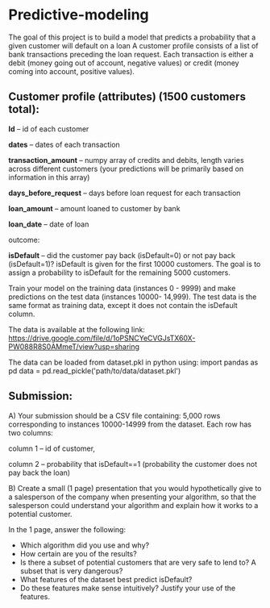 # Predictive-modeling
The goal of this project is to build a model that predicts a probability that a given customer will default on a loan A customer profile consists of a list of bank transactions preceding the loan request. Each transaction is either a debit (money going out of account, negative values) or credit (money coming into account, positive values).

## Customer profile (attributes) (1500 customers total): 
**Id** – id of each customer

**dates** – dates of each transaction

**transaction_amount** – numpy array of credits and debits, length varies across different customers (your predictions will be primarily based on information in this array) 

**days_before_request** – days before loan request for each transaction 

**loan_amount** – amount loaned to customer by bank

**loan_date** – date of loan

outcome:

**isDefault** – did the customer pay back (isDefault=0) or not pay back (isDefault=1)?
isDefault is given for the first 10000 customers. The goal is to assign a probability to isDefault for the remaining 5000 customers. 

Train your model on the training data (instances 0 - 9999) and make predictions on the test data (instances 10000- 14,999). The test data is the same format as training data, except it does not contain the isDefault column.

The data is available at the following link:
https://drive.google.com/file/d/1oPSNCYeCVGJsTX60X-PW088R8S0AMmeT/view?usp=sharing

The data can be loaded from dataset.pkl in python using:
import pandas as pd
data = pd.read_pickle('path/to/data/dataset.pkl')

## Submission: 
A) Your submission should be a CSV file containing: 5,000 rows corresponding to instances 10000-14999 from the dataset. Each row has two columns:

column 1 – id of customer, 

column 2 – probability that isDefault==1 (probability the customer does not pay back the loan)

B) Create a small (1 page) presentation that you would hypothetically give to a salesperson of the company when presenting your algorithm, so that the salesperson could understand your algorithm and explain how it works to a potential customer.

In the 1 page, answer the following:
- Which algorithm did you use and why?
- How certain are you of the results?
- Is there a subset of potential customers that are very safe to lend to? A subset that is very dangerous? 
- What features of the dataset best predict isDefault?
- Do these features make sense intuitively? Justify your use of the features. 
